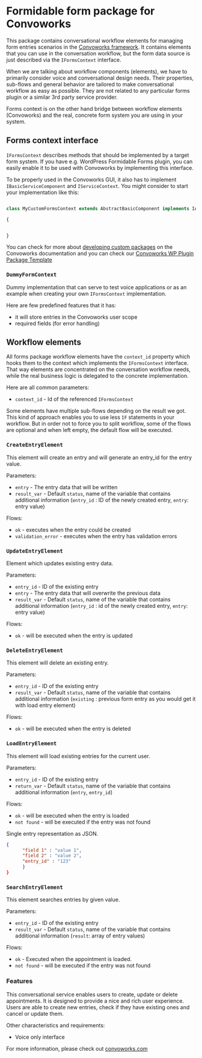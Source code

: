 # Formidable form package for Convoworks


This package contains conversational workflow elements for managing form entries scenarios in the [Convoworks framework](https://github.com/zef-dev/convoworks-core). It contains elements that you can use in the conversation workflow, but the form data source is just described via the `IFormsContext` interface.

When we are talking about workflow components (elements), we have to primarily consider voice and conversational design needs. Their properties, sub-flows and general behavior are tailored to make conversational workflow as easy as possible. They are not related to any particular forms plugin or a similar 3rd party service provider.

Forms context is on the other hand bridge between workflow elements (Convoworks) and the real, concrete form system you are using in your system.

## Forms context interface

`IFormsContext` describes methods that should be implemented by a target form system. If you have e.g. WordPress Formidable Forms plugin, you can easily enable it to be used with Convoworks by implementing this interface.

To be properly used in the Convoworks GUI, it also has to implement `IBasicServiceComponent` and `IServiceContext`. You might consider to start your implementation like this:

```php

class MyCustomFormsContext extends AbstractBasicComponent implements IAppointmentsContext, IServiceContext

{


}

```

You can check for more about [developing custom packages](https://convoworks.com/docs/developers/develop-custom-packages/) on the Convoworks documentation and you can check our [Convoworks WP Plugin Package Template](https://github.com/zef-dev/convoworks-wp-plugin-package-template)


### `DummyFormContext`

Dummy implementation that can serve to test voice applications or as an example when creating your own `IFormsContext` implementation.

Here are few predefined features that it has:

* it will store entries in the Convoworks user scope
* required fields (for error handling)


## Workflow elements

All forms package workflow elements have the `context_id` property which hooks them to the context which implements the `IFormsContext` interface. That way elements are concentrated on the conversation workflow needs, while the real business logic is delegated to the concrete implementation.

Here are all common parameters:

* `context_id` - Id of the referenced `IFormsContext`

[//]: # (* `result_var` - svi imaju &#40;podaci drukciji kod elementa&#41;)

Some elements have multiple sub-flows depending on the result we got. This kind of approach enables you to use less `IF` statements in your workflow. But in order not to force you to split workflow, some of the flows are optional and when left empty, the default flow will be executed.


### `CreateEntryElement`

This element will create an entry and will generate an entry_id for the entry value.

Parameters:

* `entry` - The entry data that will be written
* `result_var` - Default `status`, name of the variable that contains additional information (`entry_id` : ID of the newly created entry, `entry`: entry value)

Flows:

* `ok` - executes when the entry could be created
* `validation_error` - executes when the entry has validation errors


### `UpdateEntryElement`

Element which updates existing entry data.

Parameters:

* `entry_id` - ID of the existing entry
* `entry` - The entry data that will overwrite the previous data
* `result_var` - Default `status`, name of the variable that contains additional information (`entry_id` : id of the newly created entry, `entry`: entry value)

Flows:
* `ok` - will be executed when the entry is updated


### `DeleteEntryElement`

This element will delete an existing entry.

Parameters:

* `entry_id` - ID of the existing entry
* `result_var` - Default `status`, name of the variable that contains additional information (`existing` : previous form entry as you would get it with load entry element)

Flows:
* `ok` - will be executed when the entry is deleted


### `LoadEntryElement`

This element will load existing entries for the current user.

Parameters:

* `entry_id` - ID of the existing entry
* `return_var` - Default `status`, name of the variable that contains additional information (`entry`, `entry_id`)

Flows:
* `ok` - will be executed when the entry is loaded
* `not found` - will be executed if the entry was not found

Single entry representation as JSON.

```json
{
      "field 1" : "value 1",
      "field 2" : "value 2",
      "entry_id" : "123"
      }
}
```


### `SearchEntryElement`

This element searches entries by given value.

Parameters:

* `entry_id` - ID of the existing entry
* `result_var` - Default `status`, name of the variable that contains additional information (`result`: array of entry values)

Flows:
* `ok` - Executed when the appointment is loaded.
* `not found` - will be executed if the entry was not found


### Features

This conversational service enables users to create, update or delete appointments. It is designed to provide a nice and rich user experience.
Users are able to create new entries, check if they have existing ones and cancel or update them.

Other characteristics and requirements:

* Voice only interface

[//]: # (* It will require from user to enable access to profile data in Alexa app &#40;name, email&#41;)



[//]: # (### Initial setup)

[//]: # ()
[//]: # (If you just installed Convoworks WP, you might want to check the [Connect to Amazon and create your first Alexa skill]&#40;https://youtu.be/7lx5_ZqazvA&#41; from our [Convoworks basics]&#40;https://youtube.com/playlist?list=PL9eUOVS2fICHc7FF48opQyOWUDVvNoNFD&#41; video tutorial series.)

[//]: # ()
[//]: # (Open Convoworks WP services view and click on the "Create new" button.)

[//]: # (Enter your service name, select the "My Booking" template and press the "Submit" button.)

[//]: # ()
[//]: # (Now navigate to the service "Configuration" view and select "amazon alexa" configuration button. In the "Amazon Alexa Skill Permissions" section check the "Full Name" and the "Customer Email Address" checkboxes. Press "Save configuration" and your service will be propagated to Alexa Console.)

[//]: # ()
[//]: # (You might also change `APP_NAME` in the "Variables'' view. If you plan to use some other appointment context, you should change `APPOINTMENTS` to the appropriate id.)

[//]: # ()
[//]: # (Go to the Alexa app &#40;or web app https://alexa.amazon.com&#41;, click on "Your Skills", select the "Dev skills" tab, find your new skill and enable it.)

[//]: # ()
[//]: # (Your Booking skill now can be tested on your Alexa enabled devices.)

[//]: # ()
[//]: # ()
[//]: # (---)

For more information, please check out [convoworks.com](https://convoworks.com)
